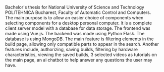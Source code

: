 Bachelor's thesis for National University of Science and Technology POLITEHNICA Bucharest, Faculty of Automatic Control and Computers.  
The main purpose is to allow an easier choice of components when selecting components for a desktop personal computer.
It is a complete client server model with a database for data storage. 
The frontend was made using Vue.js.
The backend was made using Python Flask.
The database is using MongoDB.
The main feature is filtering elements in the build page, allowing only compatible parts to appear in the search. Another features include, authorizing, saving builds, filtering by hardware characteristics, viewing the saved builds, 3 selected videos as tutorials on the main page, an ai chatbot to help answer any questions the user may have.
